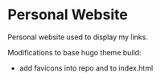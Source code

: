 # Personal Website

Personal website used to display my links.

Modifications to base hugo theme build:

* add favicons into repo and to index.html
